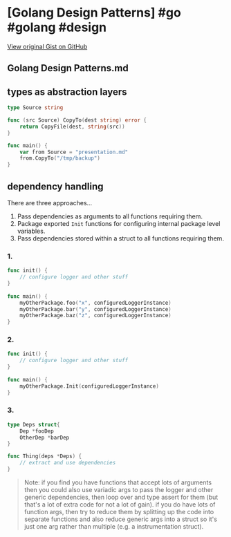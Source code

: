# [Golang Design Patterns] #go #golang #design

[View original Gist on GitHub](https://gist.github.com/Integralist/5e0008a16da806cac32c7db0e0f6b251)

## Golang Design Patterns.md

## types as abstraction layers

```go
type Source string

func (src Source) CopyTo(dest string) error {
    return CopyFile(dest, string(src))
}

func main() {
    var from Source = "presentation.md"
    from.CopyTo("/tmp/backup")
}
```

## dependency handling

There are three approaches...

1. Pass dependencies as arguments to all functions requiring them.
2. Package exported `Init` functions for configuring internal package level variables.
3. Pass dependencies stored within a struct to all functions requiring them.

### 1.

```go
func init() {
	// configure logger and other stuff
}
 
func main() {
	myOtherPackage.foo("x", configuredLoggerInstance)
    myOtherPackage.bar("y", configuredLoggerInstance)
    myOtherPackage.baz("z", configuredLoggerInstance)
}
```

### 2.

```go
func init() {
	// configure logger and other stuff
}
 
func main() {
	myOtherPackage.Init(configuredLoggerInstance)
}
```

### 3.

```go
type Deps struct{
    Dep *fooDep
    OtherDep *barDep
}

func Thing(deps *Deps) {
    // extract and use dependencies
}
```

> Note: if you find you have functions that accept lots of arguments then you could also use variadic args to pass the logger and other generic dependencies, then loop over and type assert for them (but that's a lot of extra code for not a lot of gain). if you do have lots of function args, then try to reduce them by splitting up the code into separate functions and also reduce generic args into a struct so it's just one arg rather than multiple (e.g. a instrumentation struct).

